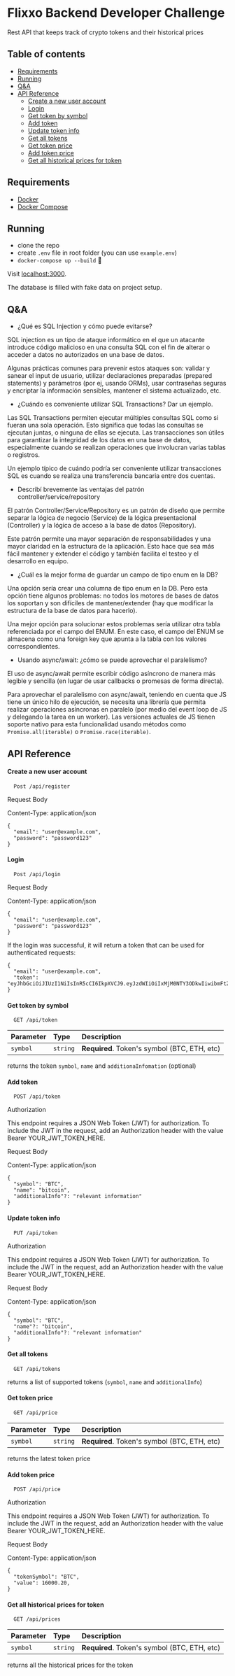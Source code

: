 # Flixxo Backend Developer Challenge

Rest API that keeps track of crypto tokens and their historical prices

## Table of contents

- [Requirements](#requirements)
- [Running](#running)
- [Q&A](#q-a)
- [API Reference](#api-reference)
  - [Create a new user account](#create-a-new-user-account)
  - [Login](#login)
  - [Get token by symbol](#get-token-by-symbol)
  - [Add token](#add-token)
  - [Update token info](#update-token-info)
  - [Get all tokens](#get-all-tokens)
  - [Get token price](#get-token-price)
  - [Add token price](#add-token-price)
  - [Get all historical prices for token](#get-all-historical-prices-for-token)

## Requirements

- [Docker](https://www.docker.com/)
- [Docker Compose](https://docker-docs.netlify.app/compose/install/)

## Running

- clone the repo
- create `.env` file in root folder (you can use `example.env`)
- `docker-compose up --build` 🚀

Visit [localhost:3000](http://localhost:3000/).

The database is filled with fake data on project setup.

## Q&A

- ¿Qué es SQL Injection y cómo puede evitarse?

SQL injection es un tipo de ataque informático en el que un atacante introduce código malicioso en una consulta SQL con el fin de alterar o acceder a datos no autorizados en una base de datos.

Algunas prácticas comunes para prevenir estos ataques son: validar y sanear el input de usuario, utilizar declaraciones preparadas (prepared statements) y parámetros (por ej, usando ORMs), usar contraseñas seguras y encriptar la información sensibles, mantener el sistema actualizado, etc.

- ¿Cuándo es conveniente utilizar SQL Transactions? Dar un ejemplo.

Las SQL Transactions permiten ejecutar múltiples consultas SQL como si fueran una sola operación. Esto significa que todas las consultas se ejecutan juntas, o ninguna de ellas se ejecuta. Las transacciones son útiles para garantizar la integridad de los datos en una base de datos, especialmente cuando se realizan operaciones que involucran varias tablas o registros.

Un ejemplo típico de cuándo podría ser conveniente utilizar transacciones SQL es cuando se realiza una transferencia bancaria entre dos cuentas.

- Describí brevemente las ventajas del patrón controller/service/repository

El patrón Controller/Service/Repository es un patrón de diseño que permite separar la lógica de negocio (Service) de la lógica presentacional (Controller) y la lógica de acceso a la base de datos (Repository).

Este patrón permite una mayor separación de responsabilidades y una mayor claridad en la estructura de la aplicación. Esto hace que sea más fácil mantener y extender el código y también facilita el testeo y el desarrollo en equipo.

- ¿Cuál es la mejor forma de guardar un campo de tipo enum en la DB?

Una opción sería crear una columna de tipo enum en la DB. Pero esta opción tiene algunos problemas: no todos los motores de bases de datos los soportan y son difíciles de mantener/extender (hay que modificar la estructura de la base de datos para hacerlo).

Una mejor opción para solucionar estos problemas sería utilizar otra tabla referenciada por el campo del ENUM. En este caso, el campo del ENUM se almacena como una foreign key que apunta a la tabla con los valores correspondientes.

- Usando async/await: ¿cómo se puede aprovechar el paralelismo?

El uso de async/await permite escribir código asíncrono de manera más legible y sencilla (en lugar de usar callbacks o promesas de forma directa).

Para aprovechar el paralelismo con async/await, teniendo en cuenta que JS tiene un único hilo de ejecución, se necesita una librería que permita realizar operaciones asíncronas en paralelo (por medio del event loop de JS y delegando la tarea en un worker). Las versiones actuales de JS tienen soporte nativo para esta funcionalidad usando métodos como `Promise.all(iterable)` o `Promise.race(iterable)`.

## API Reference

#### Create a new user account

```http
  Post /api/register
```

Request Body

Content-Type: application/json

```
{
  "email": "user@example.com",
  "password": "password123"
}
```

#### Login

```http
  Post /api/login
```

Request Body

Content-Type: application/json

```
{
  "email": "user@example.com",
  "password": "password123"
}
```

If the login was successful, it will return a token that can be used for authenticated requests:

```
{
  "email": "user@example.com",
  "token": "eyJhbGciOiJIUzI1NiIsInR5cCI6IkpXVCJ9.eyJzdWIiOiIxMjM0NTY3ODkwIiwibmFtZSI6IkpvaG4gRG9lIiwiaWF0IjoxNTE2MjM5MDIyfQ.SflKxwRJSMeKKF2QT4fwpMeJf36POk6yJV_adQssw5c"
}
```

#### Get token by symbol

```http
  GET /api/token
```

| Parameter | Type     | Description                                  |
| :-------- | :------- | :------------------------------------------- |
| `symbol`  | `string` | **Required**. Token's symbol (BTC, ETH, etc) |

returns the token `symbol`, `name` and `additionaInfomation` (optional)

#### Add token

```http
  POST /api/token
```

Authorization

This endpoint requires a JSON Web Token (JWT) for authorization. To include the JWT in the request, add an Authorization header with the value Bearer YOUR_JWT_TOKEN_HERE.

Request Body

Content-Type: application/json

```
{
  "symbol": "BTC",
  "name": "bitcoin",
  "additionalInfo"?: "relevant information"
}
```

#### Update token info

```http
  PUT /api/token
```

Authorization

This endpoint requires a JSON Web Token (JWT) for authorization. To include the JWT in the request, add an Authorization header with the value Bearer YOUR_JWT_TOKEN_HERE.

Request Body

Content-Type: application/json

```
{
  "symbol": "BTC",
  "name"?: "bitcoin",
  "additionalInfo"?: "relevant information"
}
```

#### Get all tokens

```http
  GET /api/tokens
```

returns a list of supported tokens (`symbol`, `name` and `additionalInfo`)

#### Get token price

```http
  GET /api/price
```

| Parameter | Type     | Description                                  |
| :-------- | :------- | :------------------------------------------- |
| `symbol`  | `string` | **Required**. Token's symbol (BTC, ETH, etc) |

returns the latest token price

#### Add token price

```http
  POST /api/price
```

Authorization

This endpoint requires a JSON Web Token (JWT) for authorization. To include the JWT in the request, add an Authorization header with the value Bearer YOUR_JWT_TOKEN_HERE.

Request Body

Content-Type: application/json

```
{
  "tokenSymbol": "BTC",
  "value": 16000.20,
}
```

#### Get all historical prices for token

```http
  GET /api/prices
```

| Parameter | Type     | Description                                  |
| :-------- | :------- | :------------------------------------------- |
| `symbol`  | `string` | **Required**. Token's symbol (BTC, ETH, etc) |

returns all the historical prices for the token

